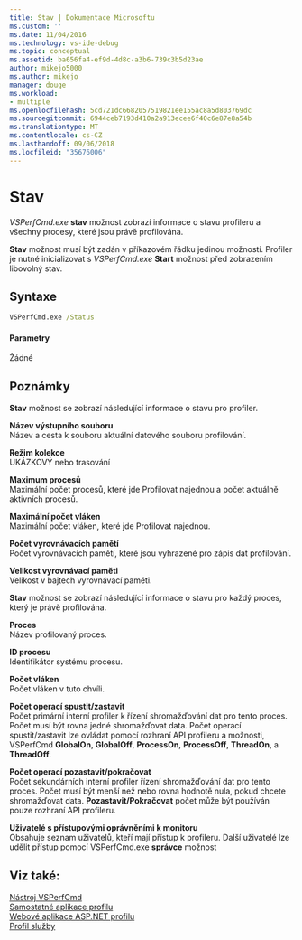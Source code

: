 ```yaml
---
title: Stav | Dokumentace Microsoftu
ms.custom: ''
ms.date: 11/04/2016
ms.technology: vs-ide-debug
ms.topic: conceptual
ms.assetid: ba656fa4-ef9d-4d8c-a3b6-739c3b5d23ae
author: mikejo5000
ms.author: mikejo
manager: douge
ms.workload:
- multiple
ms.openlocfilehash: 5cd721dc6682057519821ee155ac8a5d803769dc
ms.sourcegitcommit: 6944ceb7193d410a2a913ecee6f40c6e87e8a54b
ms.translationtype: MT
ms.contentlocale: cs-CZ
ms.lasthandoff: 09/06/2018
ms.locfileid: "35676006"
---
```

# <a name="status"></a>Stav
*VSPerfCmd.exe* **stav** možnost zobrazí informace o stavu profileru a všechny procesy, které jsou právě profilována.  
  
 **Stav** možnost musí být zadán v příkazovém řádku jedinou možností. Profiler je nutné inicializovat s *VSPerfCmd.exe* **Start** možnost před zobrazením libovolný stav.  
  
## <a name="syntax"></a>Syntaxe  
  
```cmd  
VSPerfCmd.exe /Status  
```  
  
#### <a name="parameters"></a>Parametry  
 Žádné  
  
## <a name="remarks"></a>Poznámky  
 **Stav** možnost se zobrazí následující informace o stavu pro profiler.  
  
 **Název výstupního souboru**  
 Název a cesta k souboru aktuální datového souboru profilování.  
  
 **Režim kolekce**  
 UKÁZKOVÝ nebo trasování  
  
 **Maximum procesů**  
 Maximální počet procesů, které jde Profilovat najednou a počet aktuálně aktivních procesů.  
  
 **Maximální počet vláken**  
 Maximální počet vláken, které jde Profilovat najednou.  
  
 **Počet vyrovnávacích pamětí**  
 Počet vyrovnávacích pamětí, které jsou vyhrazené pro zápis dat profilování.  
  
 **Velikost vyrovnávací paměti**  
 Velikost v bajtech vyrovnávací paměti.  
  
 **Stav** možnost se zobrazí následující informace o stavu pro každý proces, který je právě profilována.  
  
 **Proces**  
 Název profilovaný proces.  
  
 **ID procesu**  
 Identifikátor systému procesu.  
  
 **Počet vláken**  
 Počet vláken v tuto chvíli.  
  
 **Počet operací spustit/zastavit**  
 Počet primární interní profiler k řízení shromažďování dat pro tento proces. Počet musí být rovna jedné shromažďovat data. Počet operací spustit/zastavit lze ovládat pomocí rozhraní API profileru a možnosti, VSPerfCmd **GlobalOn**, **GlobalOff**, **ProcessOn**, **ProcessOff**, **ThreadOn**, a **ThreadOff**.  
  
 **Počet operací pozastavit/pokračovat**  
 Počet sekundárních interní profiler řízení shromažďování dat pro tento proces. Počet musí být menší než nebo rovna hodnotě nula, pokud chcete shromažďovat data. **Pozastavit/Pokračovat** počet může být používán pouze rozhraní API profileru.  
  
 **Uživatelé s přístupovými oprávněními k monitoru**  
 Obsahuje seznam uživatelů, kteří mají přístup k profileru. Další uživatelé lze udělit přístup pomocí VSPerfCmd.exe **správce** možnost  
  
## <a name="see-also"></a>Viz také:  
 [Nástroj VSPerfCmd](../profiling/vsperfcmd.md)   
 [Samostatné aplikace profilu](../profiling/command-line-profiling-of-stand-alone-applications.md)   
 [Webové aplikace ASP.NET profilu](../profiling/command-line-profiling-of-aspnet-web-applications.md)   
 [Profil služby](../profiling/command-line-profiling-of-services.md)